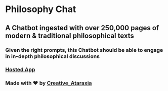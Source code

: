 # Philosophy Chat

## A Chatbot ingested with over 250,000 pages of modern & traditional philosophical texts

### Given the right prompts, this Chatbot should be able to engage in in-depth philosophical discussions

### [Hosted App](https://philosophy-chat.streamlit.app/)

### Made with ❤️ by [Creative_Ataraxia](https://github.com/Creative-Ataraxia?tab=repositories)

